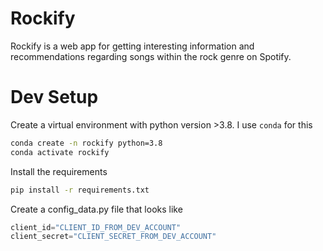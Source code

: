 # Rockify

Rockify is a web app for getting interesting information and recommendations regarding songs within the rock genre on Spotify.

# Dev Setup

Create a virtual environment with python version >3.8. I use `conda` for this

```zsh
conda create -n rockify python=3.8
conda activate rockify
```

Install the requirements

```zsh
pip install -r requirements.txt
```
Create a config_data.py file that looks like
```python
client_id="CLIENT_ID_FROM_DEV_ACCOUNT"
client_secret="CLIENT_SECRET_FROM_DEV_ACCOUNT"
```
